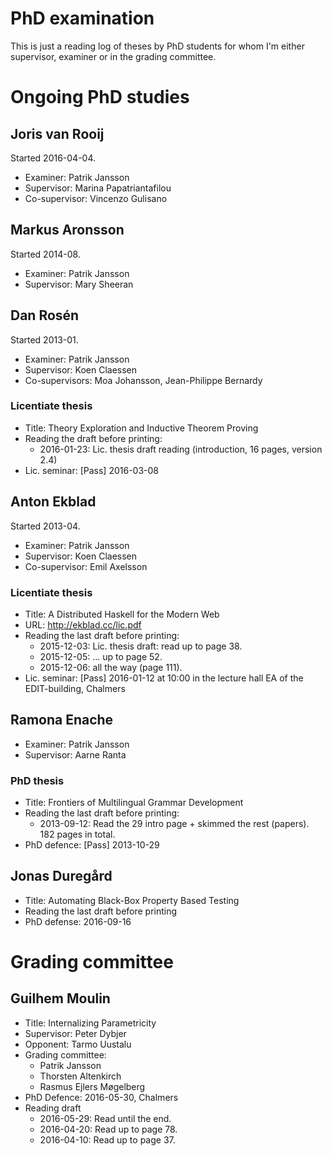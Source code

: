# PhD examination

This is just a reading log of theses by PhD students for whom I'm
either supervisor, examiner or in the grading committee.

# Ongoing PhD studies

## Joris van Rooij

Started 2016-04-04.

* Examiner: Patrik Jansson
* Supervisor: Marina Papatriantafilou
* Co-supervisor: Vincenzo Gulisano

## Markus Aronsson

Started 2014-08.

* Examiner: Patrik Jansson
* Supervisor: Mary Sheeran

## Dan Rosén

Started 2013-01.

* Examiner: Patrik Jansson
* Supervisor: Koen Claessen
* Co-supervisors: Moa Johansson, Jean-Philippe Bernardy

### Licentiate thesis

* Title: Theory Exploration and Inductive Theorem Proving
* Reading the draft before printing:
    * 2016-01-23: Lic. thesis draft reading (introduction, 16 pages, version 2.4)
* Lic. seminar: [Pass] 2016-03-08

## Anton Ekblad

Started 2013-04.

* Examiner: Patrik Jansson
* Supervisor: Koen Claessen
* Co-supervisor: Emil Axelsson

### Licentiate thesis

* Title: A Distributed Haskell for the Modern Web
* URL: http://ekblad.cc/lic.pdf
* Reading the last draft before printing:
    * 2015-12-03: Lic. thesis draft: read up to page 38.
    * 2015-12-05: ... up to page 52.
    * 2015-12-06: all the way (page 111).
* Lic. seminar: [Pass] 2016-01-12 at 10:00 in the lecture hall EA of the EDIT-building, Chalmers

## Ramona Enache

* Examiner: Patrik Jansson
* Supervisor: Aarne Ranta

### PhD thesis

* Title: Frontiers of Multilingual Grammar Development
* Reading the last draft before printing:
    * 2013-09-12: Read the 29 intro page + skimmed the rest (papers). 182 pages in total.
* PhD defence: [Pass] 2013-10-29

## Jonas Duregård

* Title: Automating Black-Box Property Based Testing
* Reading the last draft before printing
* PhD defense: 2016-09-16

# Grading committee

## Guilhem Moulin

* Title: Internalizing Parametricity
* Supervisor: Peter Dybjer
* Opponent: Tarmo Uustalu
* Grading committee:
    * Patrik Jansson
    * Thorsten Altenkirch
    * Rasmus Ejlers Møgelberg
* PhD Defence: 2016-05-30, Chalmers
* Reading draft
    * 2016-05-29: Read until the end.
    * 2016-04-20: Read up to page 78.
    * 2016-04-10: Read up to page 37.
